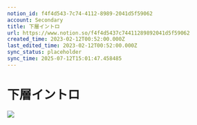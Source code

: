 ```yaml
---
notion_id: f4f4d543-7c74-4112-8989-2041d5f59062
account: Secondary
title: 下層イントロ
url: https://www.notion.so/f4f4d5437c74411289892041d5f59062
created_time: 2023-02-12T00:52:00.000Z
last_edited_time: 2023-02-12T00:52:00.000Z
sync_status: placeholder
sync_time: 2025-07-12T15:01:47.458485
---
```

# 下層イントロ

![](https://prod-files-secure.s3.us-west-2.amazonaws.com/d58fe38c-a9d4-4466-aed9-85604b7b2c6d/ff429d2b-c650-4896-9881-586b6960659c/Untitled.png?X-Amz-Algorithm=AWS4-HMAC-SHA256&X-Amz-Content-Sha256=UNSIGNED-PAYLOAD&X-Amz-Credential=ASIAZI2LB466VS7FHVFO%2F20250719%2Fus-west-2%2Fs3%2Faws4_request&X-Amz-Date=20250719T064423Z&X-Amz-Expires=3600&X-Amz-Security-Token=IQoJb3JpZ2luX2VjEIX%2F%2F%2F%2F%2F%2F%2F%2F%2F%2FwEaCXVzLXdlc3QtMiJIMEYCIQCYbldkCR%2FiNs0M9GVDkRJ7SfB3zSuFy7BOcVJUarjnawIhAPTFhJouAqquyzDx2LcgQ9sn1d02a2QfLpGZf3YzrmTIKogECJ7%2F%2F%2F%2F%2F%2F%2F%2F%2F%2FwEQABoMNjM3NDIzMTgzODA1IgwNn2MSKw7YylOWi44q3APy3cdRYo8J9eK4DnBpQXS4Mhz8hL5iHByY5uh74S6994m4eZkmkbY1iYDSLru1PVfjw510u36hBs2J1MLaEsgRCE7BZAB9GqRDvoKY91KnEzW8WcopfZvr55MVgX5rScCakW2uzQ7oyJhbRKtKnaInu0Pro2pq8X8hJeJw%2FeiLqz4GXMC3%2Bz%2Bfrq7JOnoaHBsDENdUETzQDjHFOcl%2B1hJ%2BGTGbVj2VgP6N1KQpielyNFOiEIrIXosP5AZuaNXEYSamC8cwvXkVIEwCKBYotRZOLr1XfmLzqK1oYytFWAdzIHfDqqyOXvN7SklJNB91poctsTW%2FdRRVTGyqM2UXxeMA6iIih%2FvmVcNbtPRlf2I5yQob%2FUzbcUo98FzvIJ%2FcTEJEJNgfzaF9lG7Yy8LWhl1RSQ2plTJdAo9TJ1nqdaFP0EcJRMVxB4rQ26wHI5mx483PMYydAmNWfdDjjK%2BO3kTeJ%2BiMVJHVZO46GEkdYUO%2FTYUYWqcw1JB1VxgHGQPDJ699XtrI2d8%2F37zQFiefaHCYZYIS3u%2BavbwVmXm9v%2BMUZJY0%2Fx%2BM4szgRFAi7LY0aAp8TWeTcEuSCS67ANAOjVuhARCSZVsPEMX%2FuyYYiFLhvAy3iSfvhkFbo5H3jTDgxezDBjqkAYcetF4%2BLLUmiltOnH5OBz1hMUtEdiAbM6xeApaouvIccLNdGyQLjav1Zw27po%2F4uORrr99JJkbY4SjK56Xon5%2BksCDmnTlNl9YzCTtMPziyRC8Ex5Ufhdg7w3q%2FqR0JnDlAnfjreVDz9kYeBzxcBdXPI5LQmm2XF9%2Bh2tvxGe1cATZzvuzGHQU%2FeY3ac%2FIvUcKObAcqOpVAeWkN9tDUpKE6f%2Fha&X-Amz-Signature=3fb1c62e8c46f8b25193b20debb140ef3ea3936352ae869d129ecfe7ea27234d&X-Amz-SignedHeaders=host&x-amz-checksum-mode=ENABLED&x-id=GetObject)